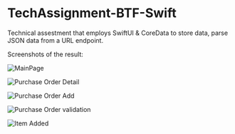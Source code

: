 # TechAssignment-BTF-Swift

Technical assestment that employs SwiftUI & CoreData to store data, parse JSON
data from a URL endpoint.

Screenshots of the result:

![MainPage](Screenshots/Simulator0.png)

![Purchase Order Detail](Screenshots/Simulator1.png)

![Purchase Order Add](Screenshots/Simulator2.png)

![Purchase Order validation](Screenshots/Simulator3.png)

![Item Added](Screenshots/Simulator4.png)
